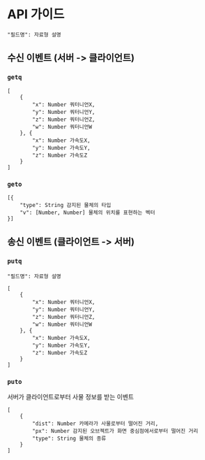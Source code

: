 # API 가이드
`"필드명": 자료형 설명`
## 수신 이벤트 (서버 -> 클라이언트)
### `getq`
```
[
    {
        "x": Number 쿼터니언X,
        "y": Number 쿼터니언Y,
        "z": Number 쿼터니언Z,
        "w": Number 쿼터니언W
    }, {
        "x": Number 가속도X,
        "y": Number 가속도Y,
        "z": Number 가속도Z
    }
]
```

### `geto`
```
[{
    "type": String 감지된 물체의 타입
    "v": [Number, Number] 물체의 위치를 표현하는 벡터
}]
```

## 송신 이벤트 (클라이언트 -> 서버)
### `putq`
`"필드명": 자료형 설명`
```
[
    {
        "x": Number 쿼터니언X,
        "y": Number 쿼터니언Y,
        "z": Number 쿼터니언Z,
        "w": Number 쿼터니언W
    }, {
        "x": Number 가속도X,
        "y": Number 가속도Y,
        "z": Number 가속도Z
    }
]
```

### `puto`
서버가 클라이언트로부터 사물 정보를 받는 이벤트
```
[
    {
        "dist": Number 카메라가 사물로부터 떨어진 거리,
        "px": Number 감지된 오브젝트가 화면 중심점에서로부터 떨어진 거리
        "type": String 물체의 종류
    }
]
```
